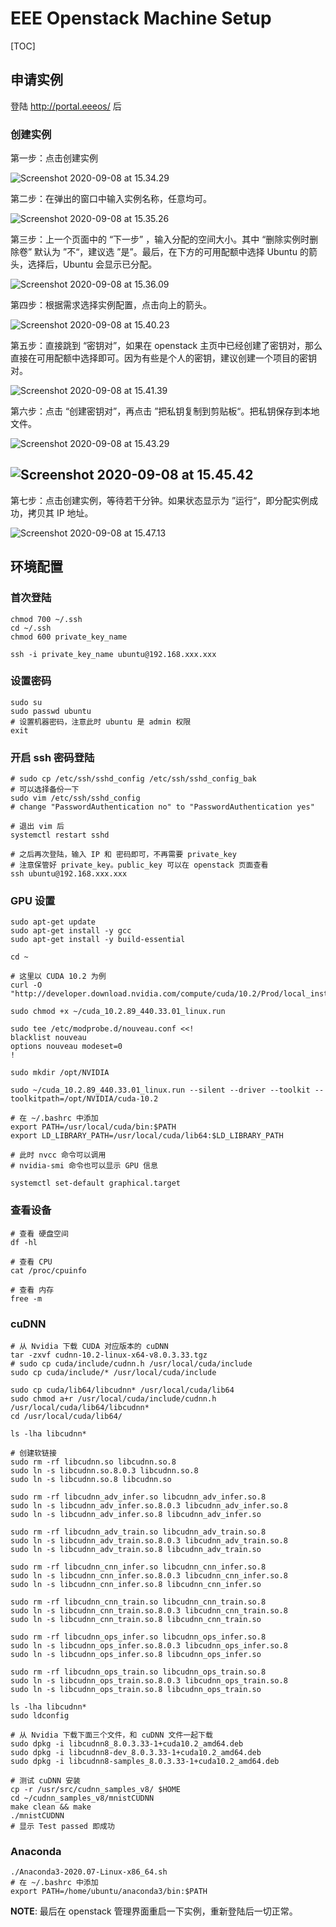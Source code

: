 

# EEE Openstack Machine Setup

[TOC]

## 申请实例

登陆 http://portal.eeeos/ 后

### 创建实例

第一步：点击创建实例

![Screenshot 2020-09-08 at 15.34.29](Screenshot%202020-09-08%20at%2015.34.29.png)

第二步：在弹出的窗口中输入实例名称，任意均可。

![Screenshot 2020-09-08 at 15.35.26](Screenshot%202020-09-08%20at%2015.35.26.png)



第三步：上一个页面中的 “下一步” ，输入分配的空间大小。其中 “删除实例时删除卷” 默认为 ”不“，建议选 ”是”。最后，在下方的可用配额中选择 Ubuntu 的箭头，选择后，Ubuntu 会显示已分配。

![Screenshot 2020-09-08 at 15.36.09](Screenshot%202020-09-08%20at%2015.36.09.png)

第四步：根据需求选择实例配置，点击向上的箭头。

![Screenshot 2020-09-08 at 15.40.23](Screenshot%202020-09-08%20at%2015.40.23.png)



第五步：直接跳到 “密钥对”，如果在 openstack 主页中已经创建了密钥对，那么直接在可用配额中选择即可。因为有些是个人的密钥，建议创建一个项目的密钥对。

![Screenshot 2020-09-08 at 15.41.39](Screenshot%202020-09-08%20at%2015.41.39.png)

第六步：点击 “创建密钥对”，再点击 ”把私钥复制到剪贴板“。把私钥保存到本地文件。

![Screenshot 2020-09-08 at 15.43.29](Screenshot%202020-09-08%20at%2015.43.29.png)

## ![Screenshot 2020-09-08 at 15.45.42](Screenshot%202020-09-08%20at%2015.45.42.png)

第七步：点击创建实例，等待若干分钟。如果状态显示为 ”运行“，即分配实例成功，拷贝其 IP 地址。

 ![Screenshot 2020-09-08 at 15.47.13](Screenshot%202020-09-08%20at%2015.47.13.png)

## 环境配置

### 首次登陆

```shell
chmod 700 ~/.ssh
cd ~/.ssh
chmod 600 private_key_name

ssh -i private_key_name ubuntu@192.168.xxx.xxx
```

### 设置密码

```shell
sudo su
sudo passwd ubuntu
# 设置机器密码，注意此时 ubuntu 是 admin 权限
exit
```

### 开启 ssh 密码登陆

```shell
# sudo cp /etc/ssh/sshd_config /etc/ssh/sshd_config_bak 
# 可以选择备份一下
sudo vim /etc/ssh/sshd_config
# change "PasswordAuthentication no" to "PasswordAuthentication yes"

# 退出 vim 后
systemctl restart sshd

# 之后再次登陆，输入 IP 和 密码即可，不再需要 private_key
# 注意保管好 private_key。public_key 可以在 openstack 页面查看
ssh ubuntu@192.168.xxx.xxx
```

### GPU 设置

```shell
sudo apt-get update
sudo apt-get install -y gcc
sudo apt-get install -y build-essential

cd ~

# 这里以 CUDA 10.2 为例
curl -O "http://developer.download.nvidia.com/compute/cuda/10.2/Prod/local_installers/cuda_10.2.89_440.33.01_linux.run"

sudo chmod +x ~/cuda_10.2.89_440.33.01_linux.run

sudo tee /etc/modprobe.d/nouveau.conf <<!
blacklist nouveau
options nouveau modeset=0
!

sudo mkdir /opt/NVIDIA

sudo ~/cuda_10.2.89_440.33.01_linux.run --silent --driver --toolkit --toolkitpath=/opt/NVIDIA/cuda-10.2

# 在 ~/.bashrc 中添加
export PATH=/usr/local/cuda/bin:$PATH
export LD_LIBRARY_PATH=/usr/local/cuda/lib64:$LD_LIBRARY_PATH

# 此时 nvcc 命令可以调用
# nvidia-smi 命令也可以显示 GPU 信息

systemctl set-default graphical.target
```

### 查看设备

```shell
# 查看 硬盘空间
df -hl

# 查看 CPU
cat /proc/cpuinfo

# 查看 内存
free -m
```

### cuDNN

```shell
# 从 Nvidia 下载 CUDA 对应版本的 cuDNN
tar -zxvf cudnn-10.2-linux-x64-v8.0.3.33.tgz
# sudo cp cuda/include/cudnn.h /usr/local/cuda/include
sudo cp cuda/include/* /usr/local/cuda/include

sudo cp cuda/lib64/libcudnn* /usr/local/cuda/lib64
sudo chmod a+r /usr/local/cuda/include/cudnn.h /usr/local/cuda/lib64/libcudnn*
cd /usr/local/cuda/lib64/

ls -lha libcudnn*

# 创建软链接
sudo rm -rf libcudnn.so libcudnn.so.8
sudo ln -s libcudnn.so.8.0.3 libcudnn.so.8
sudo ln -s libcudnn.so.8 libcudnn.so

sudo rm -rf libcudnn_adv_infer.so libcudnn_adv_infer.so.8
sudo ln -s libcudnn_adv_infer.so.8.0.3 libcudnn_adv_infer.so.8
sudo ln -s libcudnn_adv_infer.so.8 libcudnn_adv_infer.so

sudo rm -rf libcudnn_adv_train.so libcudnn_adv_train.so.8
sudo ln -s libcudnn_adv_train.so.8.0.3 libcudnn_adv_train.so.8
sudo ln -s libcudnn_adv_train.so.8 libcudnn_adv_train.so

sudo rm -rf libcudnn_cnn_infer.so libcudnn_cnn_infer.so.8
sudo ln -s libcudnn_cnn_infer.so.8.0.3 libcudnn_cnn_infer.so.8
sudo ln -s libcudnn_cnn_infer.so.8 libcudnn_cnn_infer.so

sudo rm -rf libcudnn_cnn_train.so libcudnn_cnn_train.so.8
sudo ln -s libcudnn_cnn_train.so.8.0.3 libcudnn_cnn_train.so.8
sudo ln -s libcudnn_cnn_train.so.8 libcudnn_cnn_train.so

sudo rm -rf libcudnn_ops_infer.so libcudnn_ops_infer.so.8
sudo ln -s libcudnn_ops_infer.so.8.0.3 libcudnn_ops_infer.so.8
sudo ln -s libcudnn_ops_infer.so.8 libcudnn_ops_infer.so

sudo rm -rf libcudnn_ops_train.so libcudnn_ops_train.so.8
sudo ln -s libcudnn_ops_train.so.8.0.3 libcudnn_ops_train.so.8
sudo ln -s libcudnn_ops_train.so.8 libcudnn_ops_train.so

ls -lha libcudnn*
sudo ldconfig

# 从 Nvidia 下载下面三个文件，和 cuDNN 文件一起下载
sudo dpkg -i libcudnn8_8.0.3.33-1+cuda10.2_amd64.deb
sudo dpkg -i libcudnn8-dev_8.0.3.33-1+cuda10.2_amd64.deb
sudo dpkg -i libcudnn8-samples_8.0.3.33-1+cuda10.2_amd64.deb

# 测试 cuDNN 安装
cp -r /usr/src/cudnn_samples_v8/ $HOME
cd ~/cudnn_samples_v8/mnistCUDNN
make clean && make
./mnistCUDNN
# 显示 Test passed 即成功
```

### Anaconda

```shell
./Anaconda3-2020.07-Linux-x86_64.sh
# 在 ~/.bashrc 中添加
export PATH=/home/ubuntu/anaconda3/bin:$PATH
```

**NOTE**: 最后在 openstack 管理界面重启一下实例，重新登陆后一切正常。

